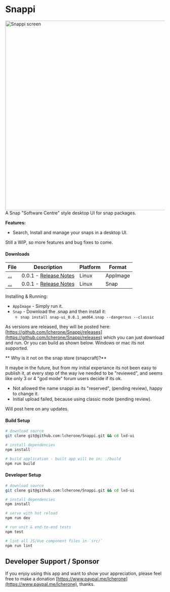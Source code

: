 # Snappi

<img src="http://i.imgur.com/kWuIxtl.png" alt="Snappi screen" title="Snappi" align="right" width="600" />

A Snap "Software Centre" style desktop UI for snap packages.

**Features:**

 - Search, Install and manage your snaps in a desktop UI.
 
 Still a WIP, so more features and bug fixes to come.

#### Downloads

| File | Description | Platform | Format |
| --- | --- | --- | --- |
| [...](...) | 0.0.1 - [Release Notes](...) | Linux | AppImage |
| [...](...) | 0.0.1 - [Release Notes](...) | Linux | Snap |

Installing & Running:

 - `AppImage` - Simply run it.
 - `Snap` - Download the .snap and then install it:
   - `snap install snap-ui_0.0.1_amd64.snap --dangerous --classic`


As versions are released, they will be posted here: [https://github.com/lcherone/Snappi/releases](https://github.com/lcherone/Snappi/releases) 
which you can just download and run. Or you can build as shown below. Windows or mac its not supported.

** Why is it not on the snap store (snapcraft)?**

It maybe in the future, but from my initial experiance its not been easy to publish it, at every step of the way ive needed to be "reviewed", and seems like only 3 or 4 "god mode" forum users decide if its ok.

 - Not allowed the name snappi as its "reserved", (pending review), happy to change it.
 - Initial upload failed, because using classic mode (pending review).
 
 Will post here on any updates.


#### Build Setup

``` bash
# download source
git clone git@github.com:lcherone/Snappi.git && cd lxd-ui

# install dependencies
npm install

# build application - built app will be in: ./build
npm run build

```

#### Developer Setup

``` bash
# download source
git clone git@github.com:lcherone/Snappi.git && cd lxd-ui

# install dependencies
npm install

# serve with hot reload
npm run dev

# run unit & end-to-end tests
npm test

# lint all JS/Vue component files in `src/`
npm run lint

```

## Developer Support / Sponsor

If you enjoy using this app and want to show your appreciation,
please feel free to make a donation [https://www.paypal.me/lcherone](https://www.paypal.me/lcherone), thanks.
